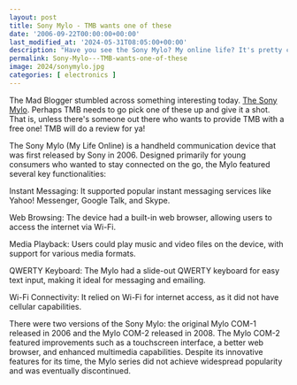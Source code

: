 ```yaml
---
layout: post
title: Sony Mylo - TMB wants one of these
date: '2006-09-22T00:00:00+00:00'
last_modified_at: '2024-05-31T08:05:00+00:00'
description: "Have you see the Sony Mylo? My online life? It's pretty cool, or was back in 2006/2007"
permalink: Sony-Mylo---TMB-wants-one-of-these
image: 2024/sonymylo.jpg
categories: [ electronics ]
---
```

The Mad Blogger stumbled across something interesting today. <a href="http://www.learningcenter.sony.us/assets/itpd/mylo/prod/index.html" target="_blank">The Sony Mylo</a>. Perhaps TMB needs to go pick one of these up and give it a shot. That is, unless there's someone out there who wants to provide TMB with a free one! TMB will do a review for ya!


The Sony Mylo (My Life Online) is a handheld communication device that was first released by Sony in 2006. Designed primarily for young consumers who wanted to stay connected on the go, the Mylo featured several key functionalities:

Instant Messaging: It supported popular instant messaging services like Yahoo! Messenger, Google Talk, and Skype.

Web Browsing: The device had a built-in web browser, allowing users to access the internet via Wi-Fi.

Media Playback: Users could play music and video files on the device, with support for various media formats.

QWERTY Keyboard: The Mylo had a slide-out QWERTY keyboard for easy text input, making it ideal for messaging and emailing.

Wi-Fi Connectivity: It relied on Wi-Fi for internet access, as it did not have cellular capabilities.

There were two versions of the Sony Mylo: the original Mylo COM-1 released in 2006 and the Mylo COM-2 released in 2008. The Mylo COM-2 featured improvements such as a touchscreen interface, a better web browser, and enhanced multimedia capabilities. Despite its innovative features for its time, the Mylo series did not achieve widespread popularity and was eventually discontinued.
